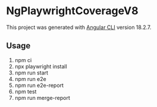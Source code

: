# NgPlaywrightCoverageV8

This project was generated with [Angular CLI](https://github.com/angular/angular-cli) version 18.2.7.

## Usage

1. npm ci
1. npx playwright install
1. npm run start
1. npm run e2e
1. npm run e2e-report
1. npm test
1. npm run merge-report
